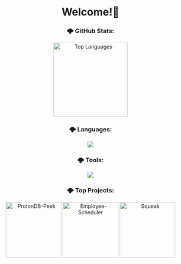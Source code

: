<h1 align="center">Welcome!🐇</h1>

<div align="center">
  <h3>🌩️ GitHub Stats:</h3>
  <a href="https://github.com/BlackRabbit22">
    <img
      height="200"
      alt="Top Languages"
      src="https://github-readme-stats.vercel.app/api/top-langs/?username=BlackRabbit22&layout=compact&hide_border=true&theme=dracula&custom_title=Top%20%Languages"
      media="(prefers-color-scheme:light)"
    />
    <a />
    <h3>🌩️ Languages:</h3>
      <img src="https://skillicons.dev/icons?i=cs,java,sql,javascript,html,css,php,python,bash" />
    <h3>🌩️ Tools:</h3>
      <img src="https://skillicons.dev/icons?i=vscode,rider,sublime,neovim" />
    <h3>🌩️ Top Projects:</h3>
  </div>
    <div align="center">
      <a href="https://github.com/BlackRabbit22/ProtonDB-Peek">
        <img
          height="150"
          alt="ProtonDB-Peek"
          src="https://github-readme-stats.vercel.app/api/pin/?username=BlackRabbit22&repo=ProtonDB-Peek&hide_border=true&theme=dracula"
      /></a>
      <a href="https://github.com/BlackRabbit22/employee-scheduler">
        <img
          height="150"
          alt="Employee-Scheduler"
          src="https://github-readme-stats.vercel.app/api/pin/?username=BlackRabbit22&repo=employee-scheduler&hide_border=true&theme=dracula"
      /></a>
      <a href="https://github.com/BlackRabbit22/Squeak">
        <img
          height="150"
          alt="Squeak"
          src="https://github-readme-stats.vercel.app/api/pin/?username=BlackRabbit22&repo=squeak&hide_border=true&theme=dracula"
      /></a>
  </a>
</div>
